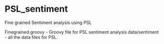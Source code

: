PSL_sentiment
=============

Fine grained Sentiment analysis using PSL

Finegrained.groovy - Groovy file for PSL sentiment analysis
data/sentiment - all the data files for PSL.
